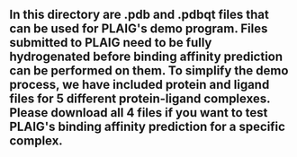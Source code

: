 ## In this directory are .pdb and .pdbqt files that can be used for PLAIG's demo program. Files submitted to PLAIG need to be fully hydrogenated before binding affinity prediction can be performed on them. To simplify the demo process, we have included protein and ligand files for 5 different protein-ligand complexes. Please download all 4 files if you want to test PLAIG's binding affinity prediction for a specific complex.
